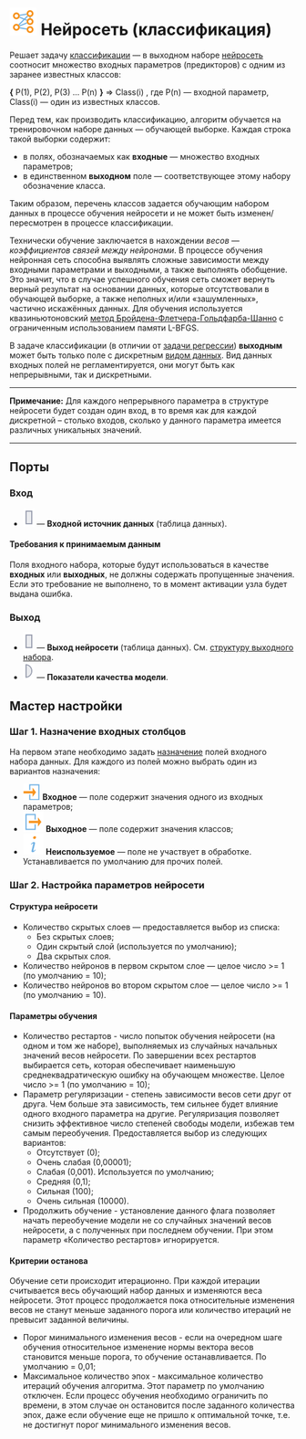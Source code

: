 # ![](../../images/icons/vendors/classifierneuralnet.svg) Нейросеть (классификация)

Решает задачу [классификации](https://wiki.loginom.ru/articles/classification.html) — в выходном наборе [нейросеть](https://basegroup.ru/deductor/function/algorithm/neuronet) соотносит множество входных параметров (предикторов) с одним из заранее известных классов:

**{** P(1), P(2), P(3) ... P(n) **}** => Class(i) , где P(n) — входной параметр, Class(i) — один из известных классов.

Перед тем, как производить классификацию, алгоритм обучается на тренировочном наборе данных — обучающей выборке. Каждая строка такой выборки содержит:

* в полях, обозначаемых как **входные** — множество входных параметров;
* в единственном **выходном** поле — соответствующее этому набору обозначение класса.

Таким образом, перечень классов задается обучающим набором данных в процессе обучения нейросети и не может быть изменен/пересмотрен в процессе классификации.

Технически обучение заключается в нахождении *весов — коэффициентов связей между нейронами*. В процессе обучения нейронная сеть способна выявлять сложные зависимости между входными параметрами и выходными, а также выполнять обобщение. Это значит, что в случае успешного обучения сеть сможет вернуть верный результат на основании данных, которые отсутствовали в обучающей выборке, а также неполных и/или «зашумленных», частично искажённых данных. Для обучения используется квазиньютоновский [метод Бройдена-Флетчера-Гольдфарба-Шанно](https://ru.wikipedia.org/wiki/Алгоритм_Бройдена_—_Флетчера_—_Гольдфарба_—_Шанно) с ограниченным использованием памяти L-BFGS.

В задаче классификации (в отличии от [задачи регрессии](../../processors/datamining/neural-network-regression.md)) **выходным** может быть только поле с дискретным [видом данных](../../data/datatype.md). Вид данных входных полей не регламентируется, они могут быть как непрерывными, так и дискретными.

----

**Примечание:** Для каждого непрерывного параметра в структуре нейросети будет создан один вход, в то время как для каждой дискретной – столько входов, сколько у данного параметра имеется различных уникальных значений.

----

## Порты

### Вход

* ![](../../media/app/icons/ports/table-inactive.svg) — **Входной источник данных** (таблица данных). 

#### Требования к принимаемым данным

Поля входного набора, которые будут использоваться в качестве **входных** или **выходных**, не должны содержать пропущенные значения. Если это требование не выполнено, то в момент активации узла будет выдана ошибка.

### Выход

* ![](../../media/app/icons/ports/table-inactive.svg) — **Выход нейросети** (таблица данных). См. [структуру выходного набора](./neural-network-classification/output-set.md).
* ![](../../media/app/icons/ports/output-variable-inactive.svg) — **Показатели качества модели**.

## Мастер настройки

### Шаг 1. Назначение входных столбцов

На первом этапе необходимо задать [назначение](../../data/datasetfieldoptions.md) полей входного набора данных.
Для каждого из полей можно выбрать один из вариантов назначения:

* ![](../../media/app/icons/toolbar-18/used-1.svg) **Входное** — поле содержит значения одного из входных параметров;
* ![](../../media/app/icons/toolbar-18/used-2.svg) **Выходное** — поле содержит значения классов;
* ![](../../media/app/processors/substitution-03.svg) **Неиспользуемое** — поле не участвует в обработке. Устанавливается по умолчанию для прочих полей.

### Шаг 2. Настройка параметров нейросети

#### Структура нейросети

* Количество скрытых слоев — предоставляется выбор из списка:
  * Без скрытых слоев;
  * Один скрытый слой (используется по умолчанию);
  * Два скрытых слоя.
* Количество нейронов в первом скрытом слое — целое число >= 1 (по умолчанию = 10);
* Количество нейронов во втором скрытом слое — целое число >= 1 (по умолчанию = 10).

#### Параметры обучения

* Количество рестартов - число попыток обучения нейросети (на одном и том же наборе), выполняемых из случайных начальных значений весов нейросети. По завершении всех рестартов выбирается сеть, которая обеспечивает наименьшую среднеквадратическую ошибку на обучающем множестве. Целое число >= 1 (по умолчанию = 10);
* Параметр регуляризации - степень зависимости весов сети друг от друга. Чем больше эта зависимость, тем сильнее будет влияние одного входного параметра на другие. Регуляризация позволяет снизить эффективное число степеней свободы модели, избежав тем самым переобучения. Предоставляется выбор из следующих вариантов:
  * Отсутствует (0);
  * Очень слабая (0,00001);
  * Слабая (0,001). Используется по умолчанию;
  * Средняя (0,1);
  * Сильная (100);
  * Очень сильная (10000).
* Продолжить обучение - установление данного флага позволяет начать переобучение модели не со случайных значений весов нейросети, а с полученных при последнем обучении. При этом параметр «Количество рестартов» игнорируется.

#### Критерии останова

Обучение сети происходит итерационно. При каждой итерации считывается весь обучающий набор данных и изменяются веса нейросети. Этот процесс продолжается пока относительные изменения весов не станут меньше заданного порога или количество итераций не превысит заданной величины.

* Порог минимального изменения весов - если на очередном шаге обучения относительное изменение нормы вектора весов становится меньше порога, то обучение останавливается. По умолчанию = 0,01;
* Максимальное количество эпох - максимальное количество итераций обучения алгоритма. Этот параметр по умолчанию отключен. Если процесс обучения необходимо ограничить по времени, в этом случае он остановится после заданного количества эпох, даже если обучение еще не пришло к оптимальной точке, т.е. не достигнут порог минимального изменения весов.
